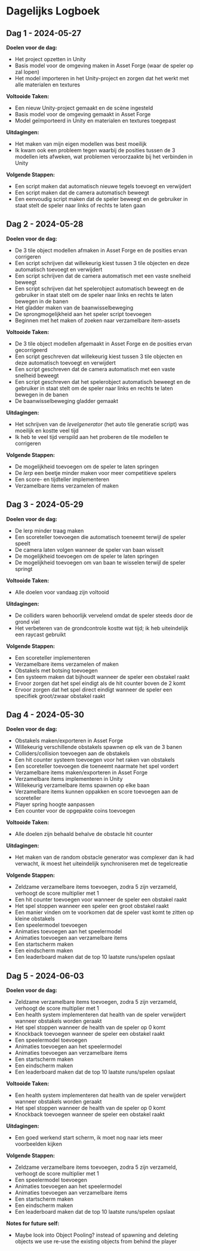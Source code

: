 # Dagelijks Logboek

## Dag 1 - 2024-05-27

**Doelen voor de dag:**
- Het project opzetten in Unity
- Basis model voor de omgeving maken in Asset Forge (waar de speler op zal lopen)
- Het model importeren in het Unity-project en zorgen dat het werkt met alle materialen en textures

**Voltooide Taken:**
- Een nieuw Unity-project gemaakt en de scène ingesteld
- Basis model voor de omgeving gemaakt in Asset Forge
- Model geïmporteerd in Unity en materialen en textures toegepast

**Uitdagingen:**
- Het maken van mijn eigen modellen was best moeilijk
- Ik kwam ook een probleem tegen waarbij de posities tussen de 3 modellen iets afweken, wat problemen veroorzaakte bij het verbinden in Unity

**Volgende Stappen:**
- Een script maken dat automatisch nieuwe tegels toevoegt en verwijdert
- Een script maken dat de camera automatisch beweegt
- Een eenvoudig script maken dat de speler beweegt en de gebruiker in staat stelt de speler naar links of rechts te laten gaan

## Dag 2 - 2024-05-28

**Doelen voor de dag:**
- De 3 tile object modellen afmaken in Asset Forge en de posities ervan corrigeren
- Een script schrijven dat willekeurig kiest tussen 3 tile objecten en deze automatisch toevoegt en verwijdert
- Een script schrijven dat de camera automatisch met een vaste snelheid beweegt
- Een script schrijven dat het spelerobject automatisch beweegt en de gebruiker in staat stelt om de speler naar links en rechts te laten bewegen in de banen
- Het gladder maken van de baanwisselbeweging
- De sprongmogelijkheid aan het speler script toevoegen
- Beginnen met het maken of zoeken naar verzamelbare item-assets

**Voltooide Taken:**
- De 3 tile object modellen afgemaakt in Asset Forge en de posities ervan gecorrigeerd
- Een script geschreven dat willekeurig kiest tussen 3 tile objecten en deze automatisch toevoegt en verwijdert
- Een script geschreven dat de camera automatisch met een vaste snelheid beweegt
- Een script geschreven dat het spelerobject automatisch beweegt en de gebruiker in staat stelt om de speler naar links en rechts te laten bewegen in de banen
- De baanwisselbeweging gladder gemaakt

**Uitdagingen:**
- Het schrijven van de *levelgenerator* (het auto tile generatie script) was moeilijk en kostte veel tijd
- Ik heb te veel tijd verspild aan het proberen de tile modellen te corrigeren

**Volgende Stappen:**
- De mogelijkheid toevoegen om de speler te laten springen
- De *lerp* een beetje minder maken voor meer competitieve spelers
- Een score- en tijdteller implementeren
- Verzamelbare items verzamelen of maken

## Dag 3 - 2024-05-29

**Doelen voor de dag:**
- De lerp minder traag maken
- Een scoreteller toevoegen die automatisch toeneemt terwijl de speler speelt
- De camera laten volgen wanneer de speler van baan wisselt
- De mogelijkheid toevoegen om de speler te laten springen
- De mogelijkheid toevoegen om van baan te wisselen terwijl de speler springt

**Voltooide Taken:**
- Alle doelen voor vandaag zijn voltooid

**Uitdagingen:**
- De colliders waren behoorlijk vervelend omdat de speler steeds door de grond viel
- Het verbeteren van de grondcontrole kostte wat tijd; ik heb uiteindelijk een raycast gebruikt

**Volgende Stappen:**
- Een scoreteller implementeren
- Verzamelbare items verzamelen of maken
- Obstakels met botsing toevoegen
- Een systeem maken dat bijhoudt wanneer de speler een obstakel raakt
- Ervoor zorgen dat het spel eindigt als de hit counter boven de 2 komt
- Ervoor zorgen dat het spel direct eindigt wanneer de speler een specifiek groot/zwaar obstakel raakt

## Dag 4 - 2024-05-30

**Doelen voor de dag:**
- Obstakels maken/exporteren in Asset Forge
- Willekeurig verschillende obstakels spawnen op elk van de 3 banen
- Colliders/collision toevoegen aan de obstakels
- Een hit counter systeem toevoegen voor het raken van obstakels
- Een scoreteller toevoegen die toeneemt naarmate het spel vordert
- Verzamelbare items maken/exporteren in Asset Forge
- Verzamelbare items implementeren in Unity
- Willekeurig verzamelbare items spawnen op elke baan
- Verzamelbare items kunnen oppakken en score toevoegen aan de scoreteller
- Player spring hoogte aanpassen
- Een counter voor de opgepakte coins toevoegen

**Voltooide Taken:**
- Alle doelen zijn behaald behalve de obstacle hit counter

**Uitdagingen:**
- Het maken van de random obstacle generator was complexer dan ik had verwacht, ik moest het uiteindelijk synchroniseren met de tegelcreatie

**Volgende Stappen:**
- Zeldzame verzamelbare items toevoegen, zodra 5 zijn verzameld, verhoogt de score multiplier met 1
- Een hit counter toevoegen voor wanneer de speler een obstakel raakt
- Het spel stoppen wanneer een speler een groot obstakel raakt
- Een manier vinden om te voorkomen dat de speler vast komt te zitten op kleine obstakels
- Een speelermodel toevoegen
- Animaties toevoegen aan het speelermodel
- Animaties toevoegen aan verzamelbare items
- Een startscherm maken
- Een eindscherm maken
- Een leaderboard maken dat de top 10 laatste runs/spelen opslaat


## Dag 5 - 2024-06-03

**Doelen voor de dag:**
- Zeldzame verzamelbare items toevoegen, zodra 5 zijn verzameld, verhoogt de score multiplier met 1
- Een health system implementeren dat health van de speler verwijdert wanneer obstakels worden geraakt
- Het spel stoppen wanneer de health van de speler op 0 komt
- Knockback toevoegen wanneer de speler een obstakel raakt
- Een speelermodel toevoegen
- Animaties toevoegen aan het speelermodel
- Animaties toevoegen aan verzamelbare items
- Een startscherm maken
- Een eindscherm maken
- Een leaderboard maken dat de top 10 laatste runs/spelen opslaat

**Voltooide Taken:**
- Een health system implementeren dat health van de speler verwijdert wanneer obstakels worden geraakt
- Het spel stoppen wanneer de health van de speler op 0 komt
- Knockback toevoegen wanneer de speler een obstakel raakt

**Uitdagingen:**
- Een goed werkend start scherm, ik moet nog naar iets meer voorbeelden kijken

**Volgende Stappen:**
- Zeldzame verzamelbare items toevoegen, zodra 5 zijn verzameld, verhoogt de score multiplier met 1
- Een speelermodel toevoegen
- Animaties toevoegen aan het speelermodel
- Animaties toevoegen aan verzamelbare items
- Een startscherm maken
- Een eindscherm maken
- Een leaderboard maken dat de top 10 laatste runs/spelen opslaat

**Notes for future self:**
- Maybe look into Object Pooling? instead of spawning and deleting objects we use re-use the existing objects from behind the player
